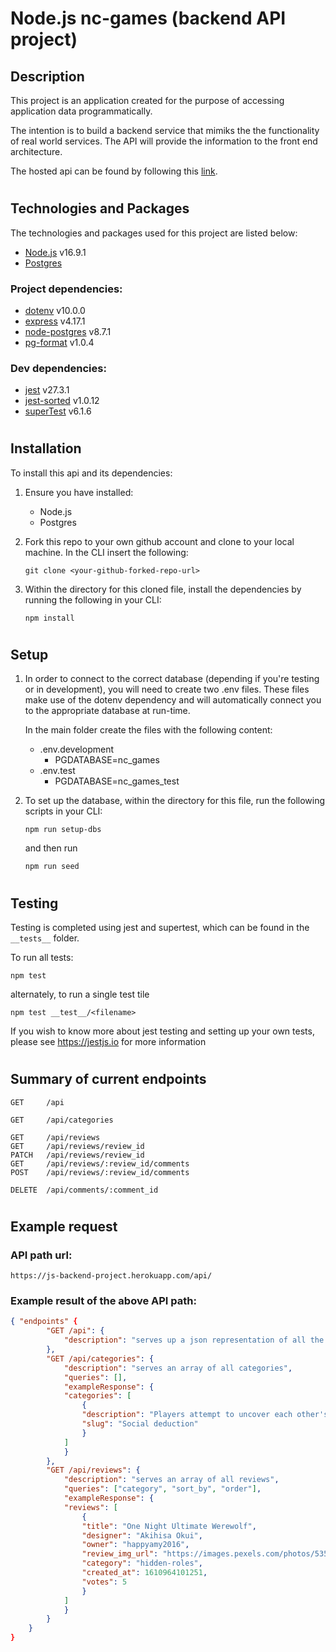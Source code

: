 # Node.js nc-games (backend API project)

## Description

This project is an application created for the purpose of accessing application data programmatically.

The intention is to build a backend service that mimiks the the functionality of real world services. The API will provide the information to the front end architecture.

The hosted api can be found by following this [link](https://js-backend-project.herokuapp.com/api).

#

## Technologies and Packages

The technologies and packages used for this project are listed below:

- [Node.js](https://nodejs.org/en/) v16.9.1
- [Postgres](https://www.postgresql.org)

### Project dependencies:

- [dotenv](https://www.npmjs.com/package/dotenv) v10.0.0
- [express](https://expressjs.com) v4.17.1
- [node-postgres](https://node-postgres.com) v8.7.1
- [pg-format](https://www.npmjs.com/package/pg-format) v1.0.4

### Dev dependencies:

- [jest](https://jestjs.io) v27.3.1
- [jest-sorted](https://www.npmjs.com/package/jest-sorted) v1.0.12
- [superTest](https://www.npmjs.com/package/supertest) v6.1.6

#

## Installation

To install this api and its dependencies:

1.  Ensure you have installed:
    - Node.js
    - Postgres
2.  Fork this repo to your own github account and clone to your local machine. In the CLI insert the following:

        git clone <your-github-forked-repo-url>

3.  Within the directory for this cloned file, install the dependencies by running the following in your CLI:

        npm install

#

## Setup

1.  In order to connect to the correct database (depending if you're testing or in development), you will need to create two .env files. These files make use of the dotenv dependency and will automatically connect you to the appropriate database at run-time.

    In the main folder create the files with the following content:

    - .env.development
      - PGDATABASE=nc_games
    - .env.test
      - PGDATABASE=nc_games_test

2.  To set up the database, within the directory for this file, run the following scripts in your CLI:

        npm run setup-dbs

    and then run

        npm run seed

#

## Testing

Testing is completed using jest and supertest, which can be found in the `__tests__` folder.

To run all tests:

    npm test

alternately, to run a single test tile

    npm test __test__/<filename>

If you wish to know more about jest testing and setting up your own tests, please see https://jestjs.io for more information

#

## Summary of current endpoints

    GET     /api

    GET     /api/categories

    GET     /api/reviews
    GET     /api/reviews/review_id
    PATCH   /api/reviews/review_id
    GET     /api/reviews/:review_id/comments
    POST    /api/reviews/:review_id/comments

    DELETE  /api/comments/:comment_id

#

## Example request

### API path url:

    https://js-backend-project.herokuapp.com/api/

### Example result of the above API path:

```json
{ "endpoints" {
        "GET /api": {
            "description": "serves up a json representation of all the available endpoints of the api"
        },
        "GET /api/categories": {
            "description": "serves an array of all categories",
            "queries": [],
            "exampleResponse": {
            "categories": [
                {
                "description": "Players attempt to uncover each other's hidden role",
                "slug": "Social deduction"
                }
            ]
            }
        },
        "GET /api/reviews": {
            "description": "serves an array of all reviews",
            "queries": ["category", "sort_by", "order"],
            "exampleResponse": {
            "reviews": [
                {
                "title": "One Night Ultimate Werewolf",
                "designer": "Akihisa Okui",
                "owner": "happyamy2016",
                "review_img_url": "https://images.pexels.com/photos/5350049/pexels-photo-5350049.jpeg?auto=compress&cs=tinysrgb&dpr=2&h=750&w=1260",
                "category": "hidden-roles",
                "created_at": 1610964101251,
                "votes": 5
                }
            ]
            }
        }
    }
}
```
